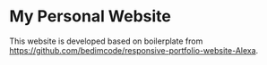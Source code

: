 # My Personal Website

This website is developed based on boilerplate from https://github.com/bedimcode/responsive-portfolio-website-Alexa.
